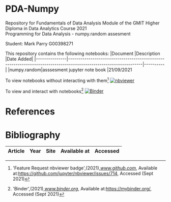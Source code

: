 # PDA-Numpy
Repository for Fundamentals of Data Analysis Module of the GMIT Higher Diploma in Data Analytics Course 2021  
Programming for Data Analysis - numpy.random assesment

Student: Mark Parry G00398271

This repository contains the following notebooks:
|Document       |Description                                                                                                       |Date Added|
|---------------|------------------------------------------------------------------------------------------------------------------|----------|
|numpy.random|asssesment jupyter note book |21/09/2021


To view notebooks without interacting with them[^1]
[![nbviewer](https://raw.githubusercontent.com/jupyter/design/master/logos/Badges/nbviewer_badge.svg)](https://nbviewer.jupyter.org/github/MarkJParry/FDA/tree/main/)

To view and interact with notebooks[^2]
[![Binder](https://mybinder.org/badge_logo.svg)](https://mybinder.org/v2/gh/MarkJParry/FDA/HEAD)

# References
[^1]:'Feature Request nbviewer badge',(2021),*www.github.com*,
Available at:https://github.com/jupyter/nbviewer/issues/714, Accessed (Sept 2021)
[^2]:'Binder',(2021),*www.binder.org*,
Available at:https://mybinder.org/, Accessed (Sept 2021)


# **Bibliography**

|Article|Year|Site|Available at|Accessed|
|-------|----|----|------------|--------|

